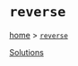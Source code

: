 # `reverse`

[home](../README.md) &gt; [`reverse`](http://ramdajs.com/docs/#reverse)



[Solutions](./solutions.md)
